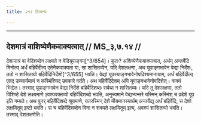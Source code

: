 ```yaml
---
title: २१९ टिप्पन्यः

---
```


[^3/652]: Tait.S. 6.1.11.6

[^3/653]: E2: 4,558; E4: 4,856; E6: 1,265

____________________________________________


## देशमात्रं वाशिष्येणैकवाक्यत्वात् // MS_३,७.१४ //

देशामात्रं वा वेदिशब्देन लक्ष्यते न वेदियूपाङ्गम्[^3/654]। कुतः? अशिष्येणैकवाक्यत्वात्, अर्धम् अन्तर्वेदि मिनोत्य् अर्धं बहिर्वेदीत्य् एतेनैकवाक्यता या, सा शासितव्येन, यदि देशलक्षणा, अथ यूपाङ्गभावेन वेद्या निर्देशः, ततो न शासितव्यो बहिर्वेदिनिर्देशो[^3/655] भवति। वेद्यां यूपस्याङ्गभावेनोपदिश्यमानायाम्, अर्धं बहिर्वेदीत्य् एतद् उच्चार्यमाणं न कस्मिंश्चिद् उपकारे वर्तते।
अथ बहिर्वेदिदेशम् अपि यूपाङ्गभावेनोपदिशेत्। वाक्यं भिद्येत। तस्माद् यूपाङ्गभावेन वेद्या निर्देशे बहिर्वेदिशब्दः सर्वथा न शासितव्यः। यदि तु देशलक्षणा, ततो विशिष्टे देशे लक्ष्यमाणे ऽवश्यवक्तव्यो बहिर्वेदिशब्दो भवति, अनुच्यमाने वेद्यभ्यन्तरे यस्मिन् कस्मिंश् च प्रदेशे यूप इति गम्यते। अथ पुनर् बहिर्वेदिशब्दे श्रूयमाणे, यतरस्मिन् देशे मीयमानस्यार्धम् अन्तर्वेद्य् अर्धं बहिर्वेदि, स देशो लक्षयितुम् इष्टो भवति। स च बहिर्वेदिशब्देन विना न शक्यते लक्षयितुम् इत्य्, अवश्यं शासितव्यो भवति। तस्माद् देशलक्षणेति।
